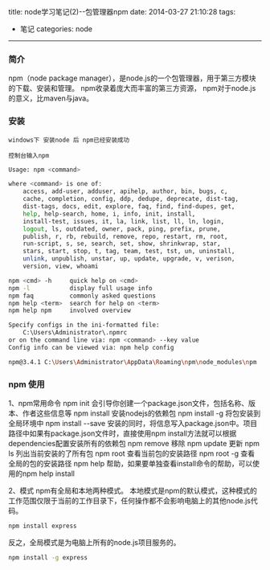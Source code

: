 title: node学习笔记(2)--包管理器npm
date: 2014-03-27 21:10:28
tags:
- 笔记
categories: node
---
### 简介

npm（node package manager），是node.js的一个包管理器，用于第三方模块的下载、安装和管理。
npm收录着庞大而丰富的第三方资源，
npm对于node.js的意义，比maven与java。

<!-- more -->
### 安装

	windows下 安装node 后 npm已经安装成功

	控制台输入npm

```bash
Usage: npm <command>

where <command> is one of:
    access, add-user, adduser, apihelp, author, bin, bugs, c,
    cache, completion, config, ddp, dedupe, deprecate, dist-tag,
    dist-tags, docs, edit, explore, faq, find, find-dupes, get,
    help, help-search, home, i, info, init, install,
    install-test, issues, it, la, link, list, ll, ln, login,
    logout, ls, outdated, owner, pack, ping, prefix, prune,
    publish, r, rb, rebuild, remove, repo, restart, rm, root,
    run-script, s, se, search, set, show, shrinkwrap, star,
    stars, start, stop, t, tag, team, test, tst, un, uninstall,
    unlink, unpublish, unstar, up, update, upgrade, v, verison,
    version, view, whoami

npm <cmd> -h     quick help on <cmd>
npm -l           display full usage info
npm faq          commonly asked questions
npm help <term>  search for help on <term>
npm help npm     involved overview

Specify configs in the ini-formatted file:
    C:\Users\Administrator\.npmrc
or on the command line via: npm <command> --key value
Config info can be viewed via: npm help config

npm@3.4.1 C:\Users\Administrator\AppData\Roaming\npm\node_modules\npm

```

### npm 使用

1、npm常用命令
npm init  会引导你创建一个package.json文件，包括名称、版本、作者这些信息等
npm install <name> 安装nodejs的依赖包
npm install <name> -g  将包安装到全局环境中
npm install <name> --save  安装的同时，将信息写入package.json中。项目路径中如果有package.json文件时，直接使用npm install方法就可以根据dependencies配置安装所有的依赖包
npm remove <name> 移除
npm update <name> 更新
npm ls  列出当前安装的了所有包
npm root  查看当前包的安装路径
npm root -g  查看全局的包的安装路径
npm help  帮助，如果要单独查看install命令的帮助，可以使用的npm help install

2、模式
npm有全局和本地两种模式。
本地模式是npm的默认模式，这种模式的工作范围仅限于当前的工作目录下，任何操作都不会影响电脑上的其他node.js代码。
```bash
npm install express
```

反之，全局模式是为电脑上所有的node.js项目服务的。

```bash
npm install -g express
```